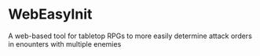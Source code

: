 # WebEasyInit
A web-based tool for tabletop RPGs to more easily determine attack orders in enounters with multiple enemies
